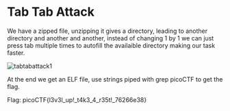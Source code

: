 # Tab Tab Attack 

We have a zipped file, unzipping it gives a directory, leading to another directory and another and another, instead of changing 1 by 1 we can just press tab multiple times to autofill the availaible directory making our task faster.

![tabtabattack1](https://github.com/nAYANko/picoCTF/assets/147973815/1be2e594-1a62-46ba-8cfb-b7c2e16c37d7)

At the end we get an ELF file, use strings piped with grep picoCTF to get the flag.

Flag: picoCTF{l3v3l_up!_t4k3_4_r35t!_76266e38}
